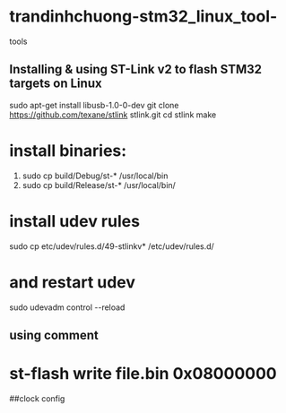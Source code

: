 # trandinhchuong-stm32_linux_tool-
tools
## Installing & using ST-Link v2 to flash STM32 targets on Linux
  sudo apt-get install libusb-1.0-0-dev
  git clone https://github.com/texane/stlink stlink.git
  cd stlink
  make
# install binaries:
1.  sudo cp build/Debug/st-* /usr/local/bin
2.  sudo cp build/Release/st-* /usr/local/bin/
# install udev rules
  sudo cp etc/udev/rules.d/49-stlinkv* /etc/udev/rules.d/
# and restart udev
  sudo udevadm control --reload
## using comment
# st-flash write file.bin 0x08000000

##clock config
